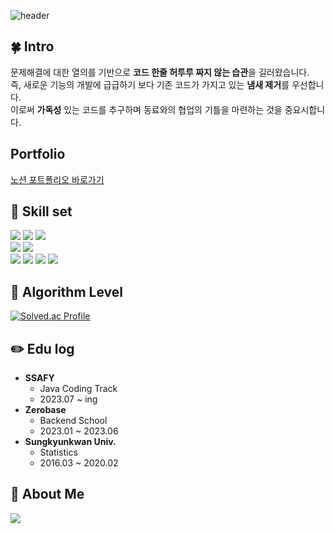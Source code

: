 ![header](https://capsule-render.vercel.app/api?type=waving&color=gradient&text=)
## 🍀 Intro
문제해결에 대한 열의를 기반으로 **코드 한줄 허투루 짜지 않는 습관**을 길러왔습니다.  
즉, 새로운 기능의 개발에 급급하기 보다 기존 코드가 가지고 있는 **냄새 제거**를 우선합니다.  
이로써 **가독성** 있는 코드를 추구하며 동료와의 협업의 기틀을 마련하는 것을 중요시합니다.

## Portfolio
[노션 포트폴리오 바로가기](https://green-archive.notion.site/_-72457ef25aa34986a8aba19ff2438681?pvs=4)

## 🔧 Skill set
<img src="https://img.shields.io/badge/Java-FF9900?style=for-the-badge&logo=Java&logoColor=white"> <img src="https://img.shields.io/badge/Spring-6DB33F?style=for-the-badge&logo=Spring&logoColor=white"> 
<img src="https://img.shields.io/badge/SpringBoot-6DB33F?style=for-the-badge&logo=SpringBoot&logoColor=white">   
<img src="https://img.shields.io/badge/MySQL-4479A1?style=for-the-badge&logo=MySQL&logoColor=white">
<img src="https://img.shields.io/badge/Redis-DC382D?style=for-the-badge&logo=Redis&logoColor=white">   
<img src="https://img.shields.io/badge/Amazon EC2-FF9900?style=for-the-badge&logo=EC2&logoColor=white">
<img src="https://img.shields.io/badge/Amazon RDS-527FFF?style=for-the-badge&logo=Amazon RDS&logoColor=white">
<img src="https://img.shields.io/badge/Docker-2496ED?style=for-the-badge&logo=Docker&logoColor=white">
<img src="https://img.shields.io/badge/Jenkins-D24939?style=for-the-badge&logo=Jenkins&logoColor=white">

## 🏅 Algorithm Level
[![Solved.ac Profile](http://mazassumnida.wtf/api/v2/generate_badge?boj=sj8504)](https://solved.ac/sj8504/)

## ✏️ Edu log
- **SSAFY**
  - Java Coding Track
  - 2023.07 ~ ing
- **Zerobase**
  - Backend School
  - 2023.01 ~ 2023.06
- **Sungkyunkwan Univ.**
  - Statistics
  - 2016.03 ~ 2020.02

## 💚 About Me
[<img src="https://img.shields.io/badge/Tistory-000000?style=for-the-badge&logo=Tistory&logoColor=red">](https://dev-green.tistory.com/)
